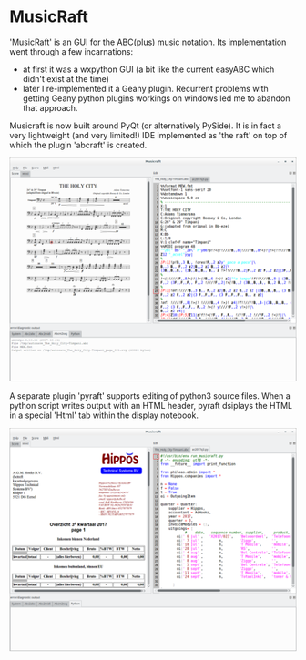 MusicRaft
=========

'MusicRaft' is an GUI for the ABC(plus) music notation. Its implementation went through a few incarnations:

- at first it was a wxpython GUI (a bit like the current easyABC which didn't exist at the time)
 - later I re-implemented it a Geany plugin. Recurrent problems with getting Geany python plugins workings on windows led
 me to abandon that approach.

 Musicraft is now built around PyQt (or alternatively PySide). It is in fact a very lightweight (and very limited!) IDE
 implemented as 'the raft' on top of which the plugin 'abcraft' is created.

![Alt text](./screenshots/Musicraft_017.png?raw=true "Editing ABCplus music source while viewing graphical ouput")

A separate plugin 'pyraft' supports editing of python3 source files. When a python script writes output with an HTML header,
pyraft dsiplays the HTML in a special 'Html' tab within  the display notebook.

![Alt text1](./screenshots/Musicraft_018.png?raw=true "Editing python progam source while viewing HTML ouput")
